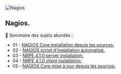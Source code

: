 ![Nagios](./images/nagios.png)

## Nagios.

👋 Sommaire des sujets abordés :

- 01 - [NAGIOS Core installation depuis les sources.](NAGIOS-Core-installation-depuis-les-sources.md)
- 02 - [NAGIOS script d'installation automatisé.](install-nagios.sh)
- 03 - [NRPE 4.1.0 server installation.](NRPE-4.1.0-server-installation.md)
- 04 - [NRPE 4.1.0 client installation.](NRPE-4.1.0-client-installation.md)
- 05 - [NAGIOS Core mise à jour depuis les sources.](NAGIOS-Core-mise-a-jour-depuis-les-sources.md)
